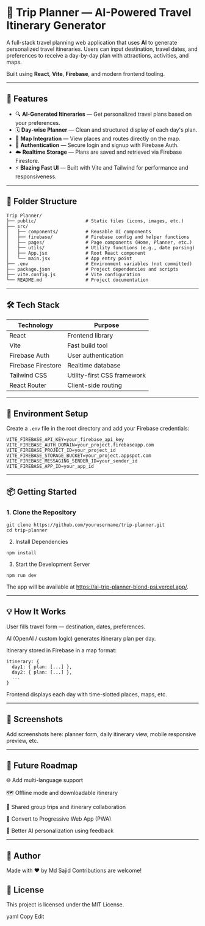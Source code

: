 # 🧳 Trip Planner — AI-Powered Travel Itinerary Generator

A full-stack travel planning web application that uses **AI** to generate personalized travel itineraries. Users can input destination, travel dates, and preferences to receive a day-by-day plan with attractions, activities, and maps.

Built using **React**, **Vite**, **Firebase**, and modern frontend tooling.

---

## 🚀 Features

- 🔍 **AI-Generated Itineraries** — Get personalized travel plans based on your preferences.
- 🗓️ **Day-wise Planner** — Clean and structured display of each day's plan.
- 📍 **Map Integration** — View places and routes directly on the map.
- 🔐 **Authentication** — Secure login and signup with Firebase Auth.
- ☁️ **Realtime Storage** — Plans are saved and retrieved via Firebase Firestore.
- ⚡ **Blazing Fast UI** — Built with Vite and Tailwind for performance and responsiveness.

---

## 📂 Folder Structure

```
Trip Planner/
├── public/                  # Static files (icons, images, etc.)
├── src/
│   ├── components/          # Reusable UI components
│   ├── firebase/            # Firebase config and helper functions
│   ├── pages/               # Page components (Home, Planner, etc.)
│   ├── utils/               # Utility functions (e.g., date parsing)
│   ├── App.jsx              # Root React component
│   └── main.jsx             # App entry point
├── .env                     # Environment variables (not committed)
├── package.json             # Project dependencies and scripts
├── vite.config.js           # Vite configuration
└── README.md                # Project documentation
```

---

## 🛠️ Tech Stack

| Technology     | Purpose                      |
|----------------|------------------------------|
| React          | Frontend library             |
| Vite           | Fast build tool              |
| Firebase Auth  | User authentication          |
| Firebase Firestore | Realtime database       |
| Tailwind CSS   | Utility-first CSS framework  |
| React Router   | Client-side routing          |

---

## 🔐 Environment Setup

Create a `.env` file in the root directory and add your Firebase credentials:
```
VITE_FIREBASE_API_KEY=your_firebase_api_key
VITE_FIREBASE_AUTH_DOMAIN=your_project.firebaseapp.com
VITE_FIREBASE_PROJECT_ID=your_project_id
VITE_FIREBASE_STORAGE_BUCKET=your_project.appspot.com
VITE_FIREBASE_MESSAGING_SENDER_ID=your_sender_id
VITE_FIREBASE_APP_ID=your_app_id
```

---

## 📦 Getting Started

### 1. Clone the Repository
```
git clone https://github.com/yourusername/trip-planner.git
cd trip-planner
```
2. Install Dependencies
```
npm install
```
3. Start the Development Server
```
npm run dev
```

The app will be available at https://ai-trip-planner-blond-psi.vercel.app/.

---

## 💡 How It Works
User fills travel form — destination, dates, preferences.

AI (OpenAI / custom logic) generates itinerary plan per day.

Itinerary stored in Firebase in a map format:
```
itinerary: {
  day1: { plan: [...] },
  day2: { plan: [...] },
  ...
}
```

Frontend displays each day with time-slotted places, maps, etc.

---

## 📸 Screenshots
Add screenshots here: planner form, daily itinerary view, mobile responsive preview, etc.

---

## 🔮 Future Roadmap
🌐 Add multi-language support

🗺️ Offline mode and downloadable itinerary

👥 Shared group trips and itinerary collaboration

📱 Convert to Progressive Web App (PWA)

🧠 Better AI personalization using feedback

---

## 🙌 Author
Made with ❤️ by Md Sajid
Contributions are welcome!

## 📄 License
This project is licensed under the MIT License.

yaml
Copy
Edit



